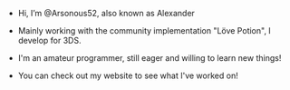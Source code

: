 - Hi, I’m @Arsonous52, also known as Alexander

- Mainly working with the community implementation "Löve Potion", I develop for 3DS.

- I'm an amateur programmer, still eager and willing to learn new things!
- You can check out my website to see what I've worked on!
